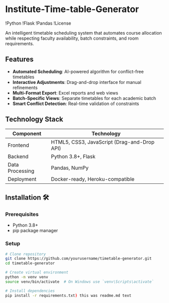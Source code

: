 # Institute-Time-table-Generator


!Python
!Flask
!Pandas
!License

An intelligent timetable scheduling system that automates course allocation while respecting faculty availability, batch constraints, and room requirements.

## Features 

- **Automated Scheduling**: AI-powered algorithm for conflict-free timetables
- **Interactive Adjustments**: Drag-and-drop interface for manual refinements
- **Multi-Format Export**: Excel reports and web views
- **Batch-Specific Views**: Separate timetables for each academic batch
- **Smart Conflict Detection**: Real-time validation of constraints

## Technology Stack 

| Component       | Technology |
|----------------|------------|
| Frontend       | HTML5, CSS3, JavaScript (Drag-and-Drop API) |
| Backend        | Python 3.8+, Flask |
| Data Processing| Pandas, NumPy |
| Deployment     | Docker-ready, Heroku-compatible |

## Installation 🛠

### Prerequisites
- Python 3.8+
- pip package manager

### Setup
```bash
# Clone repository
git clone https://github.com/yourusername/timetable-generator.git
cd timetable-generator

# Create virtual environment
python -m venv venv
source venv/bin/activate  # On Windows use `venv\Scripts\activate`

# Install dependencies
pip install -r requirements.txt) this was readme.md text

